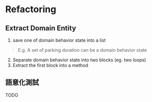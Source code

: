 # Refactoring

## Extract Domain Entity

1. save one of domain behavior state into a list

> E.g. A set of parking duration can be a domain behavior state

2. Separate domain behavior state into two blocks (eg. two loops)
3. Extract the first block into a method

## 語意化測試

TODO

```mermaid
```